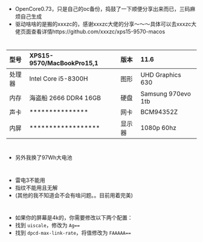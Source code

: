 - OpenCore0.73，只是自己的oc备份，捣鼓了一下顺便分享出来而已，三码麻烦自己生成
- 驱动啥啥的是搬的xxxzc的，感谢xxxzc大佬的分享～～～具体可以去xxxzc大佬页面查看详情https://github.com/xxxzc/xps15-9570-macos
#
| 型号   | XPS15-9570/MacBookPro15,1    | 版本   | 11.6              |
| :----- | :--------------------------- | :----- | :------------------ |
| 处理器 | Intel Core i5-8300H          | 图形   | UHD Graphics 630  |
| 内存   | 海盗船 2666 DDR4 16GB         | 硬盘   | Samsung 970evo 1tb|
| 声卡   | ***************              | 网卡   | BCM94352Z         |
| 内屏   | ******************           | 显示器 | 1080p 60hz        |
# 
#
- 另外我换了97Wh大电池
#
- 雷电3不能用
- 指纹不能用且无解
- (其他的我不知道会不会有啥问题。。目前用着完美)
#
- 如果你的屏幕是4k的，你需要修改以下两个配置：
- 找到 `uiscale`，修改为 `Ag==`
- 找到 `dpcd-max-link-rate`，将值修改为 `FAAAAA==`
